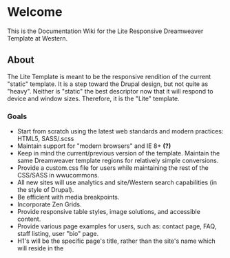 # Welcome

This is the Documentation Wiki for the Lite Responsive Dreamweaver Template at Western.

## About

The Lite Template is meant to be the responsive rendition of the current "static" template. It is a step toward the Drupal design, but not quite as "heavy". Neither is "static" the best descriptor now that it will respond to device and window sizes. Therefore, it is the "Lite" template.

### Goals

* Start from scratch using the latest web standards and modern practices: HTML5, SASS/.scss
* Maintain support for "modern browsers" and IE 8+ **(?)**
* Keep in mind the current/previous version of the template. Maintain the same Dreamweaver template regions for relatively simple conversions.
* Provide a custom.css file for users while maintaining the rest of the CSS/SASS in wwucommons.
* All new sites will use analytics and site/Western search capabilities (in the style of Drupal).
* Be efficient with media breakpoints.
* Incorporate Zen Grids.
* Provide responsive table styles, image solutions, and accessible content.
* Provide various page examples for users, such as: contact page, FAQ, staff listing, user "bio" page.
* H1's will be the specific page's title, rather than the site's name which will reside in the <title> element and banner.
* Provide users with a "quick guide" and more indepth articles about using the template. The quick guide on the future IT/WebTech site would remind users of the following types of tasks: Replace "sharename"; update contact information; edit <titles>; don't use inline styles, etc; use custom.css; don't try to be a link directory or portal (was previously more helpful before search engines became popular/widespread); etc.

### To-Do

* Convert em font-size units to rem when there is required amount of [browser support](http://caniuse.com/rem)

### Wiki features

This wiki uses the [Markdown](http://daringfireball.net/projects/markdown/) syntax.

The wiki itself is actually a git repository, which means you can clone it, edit it locally/offline, add images or any other file type, and push it back to us. It will be live immediately.

Go ahead and try:

```
$ git clone https://bitbucket.org/wwuweb/lite-responsive-template.git/wiki
```

Wiki pages are normal files, with the .md extension. You can edit them locally, as well as creating new ones.

# Style Guide Draft

## SASS/.scss Partials

### Order of Importing
Currently, we are importing several partials into the main.scss file. If adding more, be conscious about the order you place them in. _base is above _media-queries and _user because it contains variables and mixins that _layout and _user are dependent on. _media-queries could potentially modify things main.scss has already declared, so based on the cascade, it needed to be imported at the end of main.scss.

### Non-Compiling vs. Compiling
The _base partial contains variables and mixins that pretty much every other SCSS file will use. It is imported into every SCSS file so it is a good candidate for being non-compiling. Non-compiling means it will not generate its own CSS code. See: ["Sass code that doesn’t cause Sass to actually output CSS."](http://thesassway.com/beginner/how-to-structure-a-sass-project) Variables and mixins don't have a CSS equivalent and are simply helpers for the rest of our styles.

_fonts, _reset, and _zen all contain code that will be compiled into CSS as well as containing helpers that can be used elsewhere. They are imported at the top of our main.scss file for this reason.


### Where Does This Code Belong?

#### _base.scss and _mixins.scss
Non-compiling helper SCSS code. Variables, mixins, etc.

#### _user.scss
Classes created specifically for other users/clients on campus to use in Dreamweaver's GUI. The users of these "unsemantic" classes will likely be working with Dreamweaver in the Design view. They are likely unfamiliar and uncomfortable with code so the classes we create should be as meaningful as possible to us, the developers, but still user-friendly for non-tech-savvy users.

Avoid explicitly presentational class names when possible, but if they are unavoidable, prefix the class declared in _user.scss with "style-". Prefix layout-related classes (like floats and clears) with "layout-"

#### _media-queries.scss
Contains layout related classes grouped by media queries. Layout classes: "A class which fundamentally divides the page into sections."

Also contains media-query-specific styles.

#### _shame.scss

This is where all the hacky, sketchy, shameful styles live. This partial is not meant as a final solution, but a temporary place to use !important or other less-desired code until a better solution is found.

From [Harry Robert's article on shame.css](http://csswizardry.com/2013/04/shame-css/):
> "By putting your bodges, hacks and quick-fixes in their own file you do a few things:
> 
> * You make them stick out like a sore thumb.
> * You keep your ‘main’ codebase clean.
> * You make developers aware that their hacks are made very visible.
> * You make them easier to isolate and fix.
> * $ git blame shame.css."

Be sure to include documentation and notes inside of comments like these double forward-slashes.


# Classes & Naming Conventions

## Presentation-free Markup

In the vein of the [Separation of Concerns](http://en.wikipedia.org/wiki/Separation_of_concerns), we try to keep presentation (CSS/SCSS), structure (HTML), and function (JS/jQuery) separate. These three concepts support the most important part: the content.

Refrain from creating class names (an HTML attribute) based on how something looks.

> "Class names should communicate *useful* information to *developers*. It’s helpful to understand what a specific class name is going to do when you read a DOM snippet, especially in multi-developer teams where front-enders won’t be the only people working with HTML components." -[Nicolas Gallagher on HTML Semantics](http://nicolasgallagher.com/about-html-semantics-front-end-architecture/)

```
.blue-left-links { color:blue; float:left; }
// Is less helpful when you happen to change the color scheme and layout later; but the HTML structure remains the same.

// A few months later, you are asked to change the colors to reflect an upcoming holiday:
.blue-left-links { color:pink; float:none; }
// blue-left-links no longer makes sense. Describe the function of this element.

// For example, if this class was applied to a <ul> element that was styled
// differently according to the time of year, the following would be more helpful:
$season-hue:pink;
.seasonal-navigation { color:$season-hue; }
// Note the use of a variable which can be used elsewhere with minimal upkeep next time the season changes.
```

## [SMACSS](http://smacss.com/) Concepts

> "At the very core of SMACSS is categorization. By categorizing CSS rules, we begin to see patterns and can define better practices around each of these patterns." -[SMACSS](http://smacss.com/book/categorizing)

### Class Prefixes

### .module-

Classes prefixed with 'module-' represent "reusable, modular parts of our design". Our previous static template included "blue boxes" that would fit in this category.

* Social media icons and "widgets"
* Callout boxes
* Staff/faculty listings and directories
* Contact information that is often repeated
* Slideshow
* Gallery

### .is- (states)

Prefixing a class with .is- can be a good way to describe an action. It also visually separates them from other classes.
```
.is-open {}
.is-closed {}
.is-hidden { display:none; }
.is-active {}
.is-inactive {}
```

They can be combined with other classes in a helpful, readable way:
```
.module-accordion.is-closed { ... }
.main-nav.is-open { ... }
```

## Efficient Selectors

From [Mozilla Developer Network's "Writing Efficient CSS"](https://developer.mozilla.org/en-US/docs/Web/Guide/CSS/Writing_efficient_CSS):

* "Don't qualify ... rules with tag names or classes"
```
// Bad:
button#search { ... }
// Better:
.search-button { ... }
```

* "Use the most specific [selector] possible" and don't nest selectors deeper than ~3 levels
```
// Bad:
html body main article .module p.call-out { ... }
// Better:
.module .call-out { ... }
```

## DRY - Don't Repeat Yourself

Different ways to create and maintain reusable code.

```
// In this example, all three selectors have the same font color.
// Rather than declaring a specific hex color code multiple times:
.module-slide-caption { color: #003f87; }
h2 { color: #003f87; }
a:hover { color: #003f87; }

// Declare it once with a reusable variable:
$brandColor: #003f87;
.module-slide-caption { color: $brandColor; }
h2 { color: $brandColor; }
a:hover { color: $brandColor; }

// To be even more DRY, combine selectors
//(if this is the only property being declared for these selectors):
.module-slide-caption, h2, a:hover { color: $brandColor; }

// If these three selectors had other properties, this color could be @extend-ed with a placeholder selector:
%brand-voice { color: $brandColor; }
.module-slide-caption { font-size: 2em; @extend brand-voice; }
h2 { font-weight:bold; @extend brand-voice; }
a:hover { @include transition(.5s); @extend brand-voice; }

```

## Stick to Classes; Don't use IDs

Great explaination from [Stubbornella in the OOCSS FAQ](https://github.com/stubbornella/oocss/wiki/faq#should-i-use-ids-to-style-my-content):
> "There are two reasons for not using IDs to style content:
> 
> 1. They mess up specificity because they are too strong (the most important reason)
> 2. They are unique identifiers, which makes components built with them something like singletons, not reusable on the same page
> 
> On the other hand, IDs are great for linking and JS hooks. Put them in the HTML, just don’t use them for styles."


# File Structure

## Local site

* /customize
    * customize.css
    * site-banner.jpg
    * site-banner.psd
    * navigation.html
    * header.html
    * README / Instructions.txt

* /templates
    * sidebar.dwt
    * full-page.dwt
    * two-column.dwt
    * three-column.dwt

* /images
    * /gallery
    * /slideshow

* /documents

* index.shtml
* contact.shtml
* staff-faculty-listing.shtml
* faq.shtml

## wwucommons

* /js
    * western.js

* /styles
    * /css
    * /scss
        * main.scss
        * _base.scss
        * _fonts.scss
        * _media-queries.scss
        * _mixins.scss
        * _reset.scss
        * _shame.scss
        * _user.scss


# Design & Typography

## Layout

Our layout is build from [Zen Grids](http://zengrids.com/) and visually is a combination of the Static Template and WWUZEN for our Drupal sites.

### Repeatable & Reusable

#### Color Variables
We use SCSS variables of [Western's brand colors](http://news.wwu.edu/go/doc/1538/993731/Color-usage) throughout our styles.

#### Basic Unit
Variables are also used for number values. 5px and 10px were commonly used for margins and padding. Based on this pattern we created our "baseline"/basic unit of 20px. This number can be manipulated with simple math functions. See Baseline Grid below for more information.

#### Mixins

_mixins.scss contains reusable code that can be @include-ed. This provides consistency for a number of tasks we often come across, such as "hiding" text off-screen in place of a background-image or logo.
```
@mixin hide-text {
	text-indent: 100%;
	white-space: nowrap;
	overflow: hidden;
}
```

## Typography

## Type Scale & Hierarchy

### Resources
* [Golden Ratio Typography Calculator](http://www.pearsonified.com/typography/)
* [Type Scale](http://type-scale.com/)

### Our Type Scale

* Body line height: 20px

* Body, paragraphs, h4, h5, h6: 13px
* h3: 17px
* h2: 21px
* h1: 34px

### Baseline Grid

From [Fluid Baseline Grid](http://fluidbaselinegrid.com/):
> Baseline grids "establish a typographic hierarchy that improves readability and creates harmony within the text. Measure, leading, vertical rhythm, emphasis and scale are something we obsess about."

Our baseline grid is based on a 20px scale. This is represented by the variable $baseline in our SCSS (_base.scss):
```
// Baseline grid; basic unit
$baseline: 20px;
$half-base:($baseline/2); // 10px
$quarter-base:($baseline/4); // 5px
```

# Converting Static Template Sites to the Lite Responsive Template

## How To

## Differences Between the Static Template and the Lite Responsive Template

* Created separate styling classes for users and removed default underline for h2 elements. This should prevent users from only using headings (h1-h6) for styling purposes. Should encourage better use of headings for content hierarchy.

### File Structure

### Templates

### CSS

#### Old Classes and Selectors

(List equivalents for easy find and replace)

## Troubleshooting